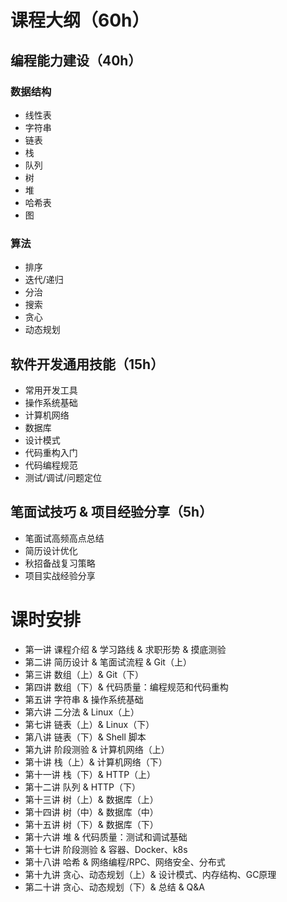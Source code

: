 # 课程大纲（60h）

## 编程能力建设（40h）

### 数据结构

* 线性表
* 字符串
* 链表
* 栈
* 队列
* 树
* 堆
* 哈希表
* 图

### 算法

* 排序
* 迭代/递归
* 分治
* 搜索
* 贪心
* 动态规划

## 软件开发通用技能（15h）

* 常用开发工具
* 操作系统基础
* 计算机网络
* 数据库
* 设计模式
* 代码重构入门
* 代码编程规范
* 测试/调试/问题定位

## 笔面试技巧 & 项目经验分享（5h）

* 笔面试高频高点总结
* 简历设计优化
* 秋招备战复习策略
* 项目实战经验分享

# 课时安排

* 第一讲 课程介绍 & 学习路线 & 求职形势 & 摸底测验
* 第二讲 简历设计 & 笔面试流程 & Git（上）
* 第三讲 数组（上）& Git（下）
* 第四讲 数组（下）& 代码质量：编程规范和代码重构
* 第五讲 字符串 & 操作系统基础
* 第六讲 二分法 & Linux（上）
* 第七讲 链表（上）& Linux（下）
* 第八讲 链表（下）& Shell 脚本
* 第九讲 阶段测验 & 计算机网络（上）
* 第十讲 栈（上）& 计算机网络（下）
* 第十一讲 栈（下）& HTTP（上）
* 第十二讲 队列 & HTTP（下）
* 第十三讲 树（上）& 数据库（上）
* 第十四讲 树（中）& 数据库（中）
* 第十五讲 树（下）& 数据库（下）
* 第十六讲 堆 & 代码质量：测试和调试基础
* 第十七讲 阶段测验 & 容器、Docker、k8s
* 第十八讲 哈希 & 网络编程/RPC、网络安全、分布式
* 第十九讲 贪心、动态规划（上）& 设计模式、内存结构、GC原理
* 第二十讲 贪心、动态规划（下）& 总结 & Q&A
